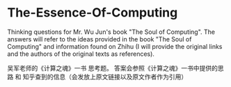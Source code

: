 # The-Essence-Of-Computing

Thinking questions for Mr. Wu Jun's book "The Soul of Computing". The answers will refer to the ideas provided in the book "The Soul of Computing" and information found on Zhihu (I will provide the original links and the authors of the original texts as references).

吴军老师的《计算之魂》一书 思考题。 答案会参照《计算之魂》一书中提供的思路 和 知乎查到的信息（会发放上原文链接以及原文作者作为引用）
